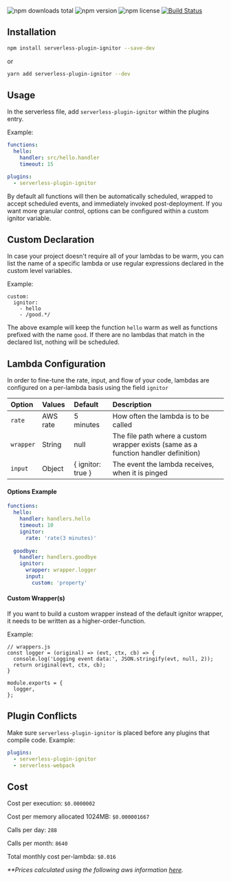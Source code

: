 ![npm downloads total](https://img.shields.io/npm/dt/serverless-plugin-ignitor.svg) ![npm version](https://img.shields.io/npm/v/serverless-plugin-ignitor.svg) ![npm license](https://img.shields.io/npm/l/serverless-plugin-ignitor.svg)
[![Build Status](https://travis-ci.com/JetClosing/serverless-plugin-ignitor.svg?branch=master)](https://travis-ci.com/JetClosing/serverless-plugin-ignitor)

## Installation

```sh
npm install serverless-plugin-ignitor --save-dev
```
or
```sh
yarn add serverless-plugin-ignitor --dev
```

## Usage

In the serverless file, add `serverless-plugin-ignitor` within the plugins entry.

Example:

```yaml
functions:
  hello:
    handler: src/hello.handler
    timeout: 15

plugins:
  - serverless-plugin-ignitor
```

By default all functions will then be automatically scheduled, wrapped to accept scheduled events, and immediately invoked post-deployment. If you want more granular control, options can be configured within a custom ignitor variable.

## Custom Declaration
In case your project doesn't require all of your lambdas to be warm, you can list the name of a specific lambda or use regular expressions declared in the custom level variables.

Example:
```
custom:
  ignitor:
    - hello
    - /good.*/ 
```

The above example will keep the function `hello` warm as well as functions prefixed with the name `good`. If there are no lambdas that match in the declared list, nothing will be scheduled.

## Lambda Configuration

In order to fine-tune the rate, input, and flow of your code, lambdas are configured on a per-lambda basis using the field `ignitor`

| Option | Values | Default | Description  |
| :--- | :--- | :--- | :--- |
| `rate` | AWS rate | 5 minutes | How often the lambda is to be called |
| `wrapper` | String | null | The file path where a custom wrapper exists (same as a function handler definition) |
| `input` | Object | { ignitor: true } | The event the lambda receives, when it is pinged |

#### Options Example

```yaml
functions:
  hello:
    handler: handlers.hello
    timeout: 10
    ignitor: 
      rate: 'rate(3 minutes)'
      
  goodbye:
    handler: handlers.goodbye
    ignitor:
      wrapper: wrapper.logger
      input:
        custom: 'property'
```

#### Custom Wrapper(s)
If you want to build a custom wrapper instead of the default ignitor wrapper, it needs to be written as a higher-order-function. 

Example:
```
// wrappers.js
const logger = (original) => (evt, ctx, cb) => {
  console.log('Logging event data:', JSON.stringify(evt, null, 2));
  return original(evt, ctx, cb);
}

module.exports = {
  logger,
};
```

## Plugin Conflicts

Make sure `serverless-plugin-ignitor` is placed before any plugins that compile code. 
Example:

```yaml
plugins:
  - serverless-plugin-ignitor
  - serverless-webpack
```

## Cost

Cost per execution: `$0.0000002`

Cost per memory allocated 1024MB: `$0.000001667`

Calls per day: `288`

Calls per month: `8640`


Total monthly cost per-lambda: `$0.016`

_**Prices calculated using the following aws information  [here](https://aws.amazon.com/lambda/pricing/)._
